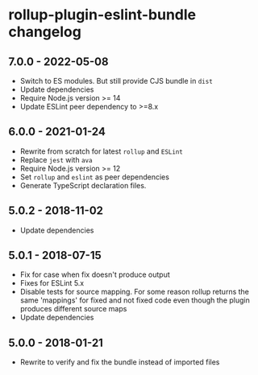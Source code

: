 # rollup-plugin-eslint-bundle changelog

## 7.0.0 - 2022-05-08
* Switch to ES modules. But still provide CJS bundle in `dist`
* Update dependencies
* Require Node.js version >= 14
* Update ESLint peer dependency to >=8.x

## 6.0.0 - 2021-01-24
* Rewrite from scratch for latest `rollup` and `ESLint`
* Replace `jest` with `ava`
* Require Node.js version >= 12
* Set `rollup` and `eslint` as peer dependencies
* Generate TypeScript declaration files.

## 5.0.2 - 2018-11-02
* Update dependencies

## 5.0.1 - 2018-07-15
* Fix for case when fix doesn't produce output
* Fixes for ESLint 5.x
* Disable tests for source mapping. For some reason rollup returns the same 'mappings' for fixed and not fixed code even though the plugin produces different source maps
* Update dependencies

## 5.0.0 - 2018-01-21
* Rewrite to verify and fix the bundle instead of imported files
